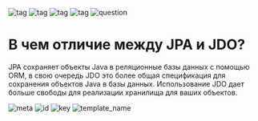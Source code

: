 ![tag](https://img.shields.io/badge/language-java-red.svg)     ![tag](https://img.shields.io/badge/level-L2-green.svg)     ![tag](https://img.shields.io/badge/topic-JPA-green.svg)      ![tag](https://img.shields.io/badge/locale-ru-green.svg)     ![question](https://img.shields.io/badge/-question-grey.svg) 

# В чем отличие между JPA и JDO?
> 
JPA сохраняет объекты Java в реляционные базы данных с помощью ORM, в свою очередь JDO это более общая спецификация для сохранения объектов Java в базы данных. Использование JDO дает больше свободы для реализации хранилища для ваших объектов.

![meta](https://img.shields.io/badge/_meta-red.svg)    ![id](https://img.shields.io/badge/_id-null-red.svg)    ![key](https://img.shields.io/badge/key-733fcb570a9f49c498cff7dba0541e0a-yellow.svg)    ![template_name](https://img.shields.io/badge/simple_question-v.0.1-yellow.svg)
